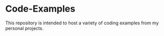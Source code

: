 # Code-Examples

This repository is intended to host a variety of coding examples from my personal projects. 
